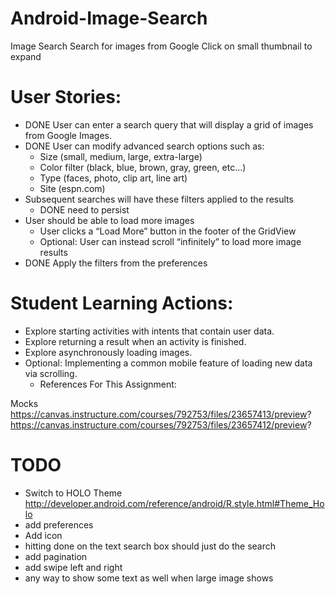 Android-Image-Search
====================

Image Search
Search for images from Google
Click on small thumbnail to expand



User Stories:
=============
* DONE User can enter a search query that will display a grid of images from Google Images.
* DONE User can modify advanced search options such as:
   * Size (small, medium, large, extra-large)
   * Color filter (black, blue, brown, gray, green, etc...)
   * Type (faces, photo, clip art, line art)
   * Site (espn.com)
* Subsequent searches will have these filters applied to the results
   * DONE need to persist
* User should be able to load more images
  * User clicks a “Load More” button in the footer of the GridView
  * Optional: User can instead scroll “infinitely” to load more image results
* DONE Apply the filters from the preferences
  
Student Learning Actions:
==========================
* Explore starting activities with intents that contain user data.
* Explore returning a result when an activity is finished.
* Explore asynchronously loading images.
* Optional: Implementing a common mobile feature of loading new data via scrolling.
   * References For This Assignment:

Mocks
https://canvas.instructure.com/courses/792753/files/23657413/preview?
https://canvas.instructure.com/courses/792753/files/23657412/preview?

TODO
==================
- Switch to HOLO Theme http://developer.android.com/reference/android/R.style.html#Theme_Holo
- add preferences
- Add icon
- hitting done on the text search box should just do the search
- add pagination
- add swipe left and right
- any way to show some text as well when large image shows